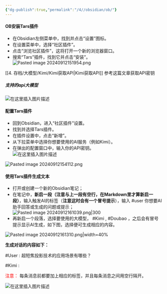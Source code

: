 ```yaml
---
{"dg-publish":true,"permalink":"/4//obsidian/ob/"}
---
```


#### OB安装Tars插件

- 在Obsidian左侧菜单中，找到并点击“设置”图标。
- 在设置菜单中，选择“社区插件”。
- 点击“浏览社区插件”，这将打开一个新的浏览器窗口。
- 搜索“Tars”插件，找到它并点击“安装”。
![Pasted image 20240912151954.png](/img/user/4.%20%E5%AD%98%E6%A1%A3/%E8%BD%AF%E4%BB%B6%E7%9F%A5%E8%AF%86/obsidian/attachments/Pasted%20image%2020240912151954.png)

[[4. 存档/大模型/Kimi/Kimi获取API\|Kimi获取API]]  参考这篇文章获取API密钥
##### 支持的api大模型

![在这里插入图片描述](https://i-blog.csdnimg.cn/direct/95de631688f34c60aefbb5aefe6c11cf.png)

#### 配置Tars插件

- 回到Obsidian，进入“社区插件”设置。
- 找到并选择Tars插件。
- 在插件设置中，点击“新增”。
- 从下拉菜单中选择你想要使用的AI服务（例如Kimi）。
- 在弹出的配置窗口中，输入你的API密钥。  
    ![在这里插入图片描述](https://i-blog.csdnimg.cn/direct/fb96744fc1d84362843b64034f714e1e.png)

![Pasted image 20240912154112.png](/img/user/4.%20%E5%AD%98%E6%A1%A3/%E8%BD%AF%E4%BB%B6%E7%9F%A5%E8%AF%86/obsidian/attachments/Pasted%20image%2020240912154112.png)


#### 使用Tars插件生成文本

- 打开或创建一个新的Obsidian笔记；
- 在笔记中，**新启一段（注意与上一段有空行，在Markdown里才算新启一段）**，输入触发AI的标签（**注意这时会有一个冒号提示**），输入 #user 你想要AI助手回答或生成的问题或提示；
![Pasted image 20240912161039.png|300](/img/user/4.%20%E5%AD%98%E6%A1%A3/%E8%BD%AF%E4%BB%B6%E7%9F%A5%E8%AF%86/obsidian/attachments/Pasted%20image%2020240912161039.png)
- 再新启一个段落，选择要使用的大模型， #Kimi , #Doubao ，之后会有冒号提示显示AI生成，如下图，选择便可生成相应的内容。

![Pasted image 20240912161310.png|width=40%](/img/user/4.%20%E5%AD%98%E6%A1%A3/%E8%BD%AF%E4%BB%B6%E7%9F%A5%E8%AF%86/obsidian/attachments/Pasted%20image%2020240912161310.png)

**生成对话的内容如下：**

#User : 超短焦投影技术的应用场景有哪些？

#Kimi : 


<font color="#ff0000">注意：</font>
每条消息前都要加上相应的标签，并且每条消息之间用空行隔开。
 
![在这里插入图片描述](https://i-blog.csdnimg.cn/direct/3b4b4a72f0cd486fa30192e6407173c3.png)

